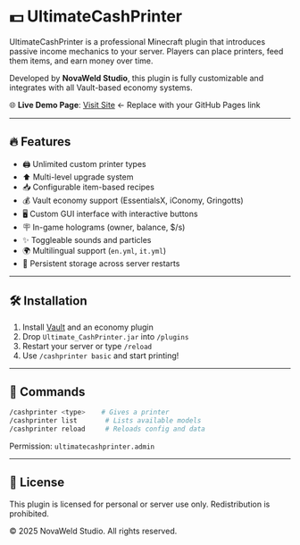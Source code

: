 # 💵 UltimateCashPrinter

UltimateCashPrinter is a professional Minecraft plugin that introduces passive income mechanics to your server. Players can place printers, feed them items, and earn money over time.

Developed by **NovaWeld Studio**, this plugin is fully customizable and integrates with all Vault-based economy systems.

🌐 **Live Demo Page**: [Visit Site]([https://raeseb.github.io/ultimatecashprinter/](https://github.com/RaeSeb/UltimateCashPrinter)) ← Replace with your GitHub Pages link

---

## 🔥 Features

- 🖨️ Unlimited custom printer types
- ⬆️ Multi-level upgrade system
- 📥 Configurable item-based recipes
- 💰 Vault economy support (EssentialsX, iConomy, Gringotts)
- 🖥️ Custom GUI interface with interactive buttons
- 🪧 In-game holograms (owner, balance, $/s)
- ✨ Toggleable sounds and particles
- 🌍 Multilingual support (`en.yml`, `it.yml`)
- 💾 Persistent storage across server restarts

---

## 🛠️ Installation

1. Install [Vault](https://www.spigotmc.org/resources/vault.34315/) and an economy plugin
2. Drop `Ultimate_CashPrinter.jar` into `/plugins`
3. Restart your server or type `/reload`
4. Use `/cashprinter basic` and start printing!

---

## 🧪 Commands

```bash
/cashprinter <type>    # Gives a printer
/cashprinter list       # Lists available models
/cashprinter reload     # Reloads config and data
```
Permission: `ultimatecashprinter.admin`

---

## 📄 License
This plugin is licensed for personal or server use only. Redistribution is prohibited.

© 2025 NovaWeld Studio. All rights reserved.
